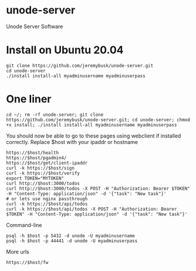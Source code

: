 # unode-server
Unode Server Software

# Install on Ubuntu 20.04
```
git clone https://github.com/jeremybusk/unode-server.git
cd unode-server
./install install-all myadminusername myadminuserpass
```

# One liner
```
cd ~/; rm -rf unode-server; git clone https://github.com/jeremybusk/unode-server.git; cd unode-server; chmod +x install; ./install install-all myadminusername myadminuserpass
```

You should now be able to go to these pages using webclient if installed correctly. Replace $host with your ipaddr or hostname
```
https://$host/health
https://$host/pgadmin4/
https://$host/get/client-ipaddr
curl -k https://$host/sign
curl -k https://$host/verify
export TOKEN="MYTOKEN"
curl http://$host:3000/todos
curl http://$host:3000/todos -X POST -H "Authorization: Bearer $TOKEN" -H "Content-Type: application/json" -d '{"task": "New task"}'
# or lets use nginx passthrough
curl -k https://$host/api/todos
curl -k https://$host/api/todos -X POST -H "Authorization: Bearer $TOKEN" -H "Content-Type: application/json" -d '{"task": "New task"}'
```

Command-line
```
psql -h $host -p 5432 -d unode -U myadminusername 
psql -h $host -p 44441 -d unode -U myadminuserpass 
```

More urls
```
https://$host/fw
```
